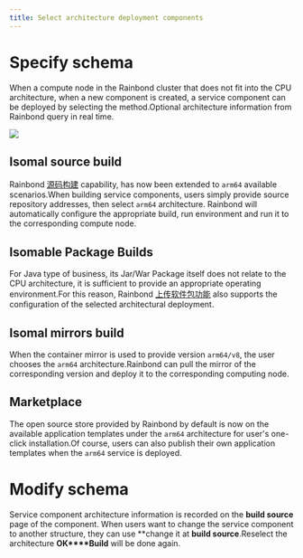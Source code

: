 ```yaml
---
title: Select architecture deployment components
---
```


# Specify schema

When a compute node in the Rainbond cluster that does not fit into the CPU architecture, when a new component is created, a service component can be deployed by selecting the method.Optional architecture information from Rainbond query in real time.

![](https://grstatic.oss-cn-shanghai.aliyuncs.com/localization-guide/%E5%BC%82%E6%9E%84%E5%BE%AE%E6%9C%8D%E5%8A%A1%E8%BF%81%E7%A7%BB.png)

## Isomal source build

Rainbond [源码构建](/docs/use-manual/component-create/language-support/) capability, has now been extended to `arm64` available scenarios.When building service components, users simply provide source repository addresses, then select `arm64` architecture. Rainbond will automatically configure the appropriate build, run environment and run it to the corresponding compute node.

## Isomable Package Builds

For Java type of business, its Jar/War Package itself does not relate to the CPU architecture, it is sufficient to provide an appropriate operating environment.For this reason, Rainbond [上传软件包功能](/docs/use-manual/component-create/package-support/jar-war) also supports the configuration of the selected architectural deployment.

## Isomal mirrors build

When the container mirror is used to provide version `arm64/v8`, the user chooses the `arm64` architecture.Rainbond can pull the mirror of the corresponding version and deploy it to the corresponding computing node.

## Marketplace

The open source store provided by Rainbond by default is now on the available application templates under the `arm64` architecture for user's one-click installation.Of course, users can also publish their own application templates when the `arm64` service is deployed.

# Modify schema

Service component architecture information is recorded on the **build source** page of the component. When users want to change the service component to another structure, they can use \*\*change it at **build source**.Reselect the architecture **OK\*\*\*\*Build** will be done again.

